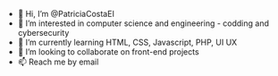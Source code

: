 - 👋 Hi, I’m @PatriciaCostaEI
- 👀 I’m interested in computer science and engineering - codding and cybersecurity
- 🌱 I’m currently learning HTML, CSS, Javascript, PHP, UI UX 
- 💞️ I’m looking to collaborate on front-end projects
- 📫 Reach me by email

<!---
PatriciaCostaEI/PatriciaCostaEI is a ✨ special ✨ repository because its `README.md` (this file) appears on your GitHub profile.
You can click the Preview link to take a look at your changes.
--->
